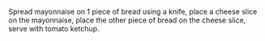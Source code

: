 Spread mayonnaise on 1 piece of bread using a knife, place a cheese slice on the mayonnaise, place the other piece of bread on the cheese slice, serve with tomato ketchup.